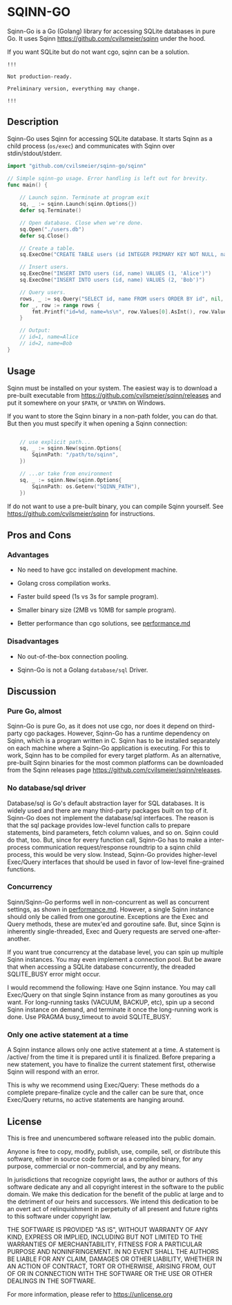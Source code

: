 
SQINN-GO
==============================================================================

Sqinn-Go is a Go (Golang) library for accessing SQLite databases in pure Go.
It uses Sqinn <https://github.com/cvilsmeier/sqinn> under the hood.

If you want SQLite but do not want cgo, sqinn can be a solution.


    !!!

    Not production-ready. 

    Preliminary version, everything may change.

    !!!

Description
------------------------------------------------------------------------------

Sqinn-Go uses Sqinn for accessing SQLite database. It starts Sqinn as a child
process (`os/exec`) and communicates with Sqinn over stdin/stdout/stderr.

```go
import "github.com/cvilsmeier/sqinn-go/sqinn"

// Simple sqinn-go usage. Error handling is left out for brevity.
func main() {
	
	// Launch sqinn. Terminate at program exit
	sq, _ := sqinn.Launch(sqinn.Options{})
	defer sq.Terminate()

	// Open database. Close when we're done.
	sq.Open("./users.db")
	defer sq.Close()

	// Create a table.
	sq.ExecOne("CREATE TABLE users (id INTEGER PRIMARY KEY NOT NULL, name VARCHAR)")

	// Insert users.
	sq.ExecOne("INSERT INTO users (id, name) VALUES (1, 'Alice')")
	sq.ExecOne("INSERT INTO users (id, name) VALUES (2, 'Bob')")

	// Query users.
	rows, _ := sq.Query("SELECT id, name FROM users ORDER BY id", nil, []byte{sqinn.ValInt, sqinn.ValText})
	for _, row := range rows {
		fmt.Printf("id=%d, name=%s\n", row.Values[0].AsInt(), row.Values[1].AsString())
	}

	// Output:
	// id=1, name=Alice
	// id=2, name=Bob
}
```


Usage
------------------------------------------------------------------------------

Sqinn must be installed on your system. The easiest way is to download a
pre-built executable from <https://github.com/cvilsmeier/sqinn/releases> and
put it somewhere on your `$PATH`, or `%PATH%` on Windows.

If you want to store the Sqinn binary in a non-path folder, you can do that.
But then you must specify it when opening a Sqinn connection:

```go

	// use explicit path...
    sq, _ := sqinn.New(sqinn.Options{
        SqinnPath: "/path/to/sqinn",
    })

	// ...or take from environment
    sq, _ := sqinn.New(sqinn.Options{
        SqinnPath: os.Getenv("SQINN_PATH"),
    })

```

If do not want to use a pre-built binary, you can compile Sqinn yourself. See
<https://github.com/cvilsmeier/sqinn> for instructions.


Pros and Cons
------------------------------------------------------------------------------

### Advantages

- No need to have gcc installed on development machine.

- Golang cross compilation works.

- Faster build speed (1s vs 3s for sample program).

- Smaller binary size (2MB vs 10MB for sample program).

- Better performance than cgo solutions, see
  [performance.md](performance.md)


### Disadvantages

- No out-of-the-box connection pooling.

- Sqinn-Go is not a Golang `database/sql` Driver.


Discussion
------------------------------------------------------------------------------

### Pure Go, almost

Sqinn-Go is pure Go, as it does not use cgo, nor does it depend on third-party
cgo packages. However, Sqinn-Go has a runtime dependency on Sqinn, which is a
program written in C. Sqinn has to be installed separately on each machine
where a Sqinn-Go application is executing. For this to work, Sqinn has to be 
compiled for every target platform. As an alternative, pre-built Sqinn binaries
for the most common platforms can be downloaded from the Sqinn releases page
<https://github.com/cvilsmeier/sqinn/releases>.


### No database/sql driver

Database/sql is Go's default abstraction layer for SQL databases. It is widely
used and there are many third-party packages built on top of it. Sqinn-Go does
not implement the database/sql interfaces. The reason is that the sql package
provides low-level function calls to prepare statements, bind parameters, fetch
column values, and so on. Sqinn could do that, too. But, since for every
function call, Sqinn-Go has to make a inter-process communication
request/response roundtrip to a sqinn child process, this would be very slow.
Instead, Sqinn-Go provides higher-level Exec/Query interfaces that should be
used in favor of low-level fine-grained functions.


### Concurrency

Sqinn/Sqinn-Go performs well in non-concurrent as well as concurrent settings,
as shown in [performance.md](performance.md). However, a single Sqinn instance
should only be called from one goroutine. Exceptions are the Exec and Query
methods, these are mutex'ed and goroutine safe. But, since Sqinn is inherently
single-threaded, Exec and Query requests are served one-after-another.

If you want true concurrency at the database level, you can spin up multiple
Sqinn instances. You may even implement a connection pool. But be aware that
when accessing a SQLite database concurrently, the dreaded SQLITE_BUSY error
might occur.

I would recommend the following: Have one Sqinn instance. You may call
Exec/Query on that single Sqinn instance from as many goroutines as you want.
For long-running tasks (VACUUM, BACKUP, etc), spin up a second Sqinn instance
on demand, and terminate it once the long-running work is done. Use
PRAGMA busy_timeout to avoid SQLITE_BUSY.


### Only one active statement at a time

A Sqinn instance allows only one active statement at a time. A
statement is /active/ from the time it is prepared until it is finalized.
Before preparing a new statement, you have to finalize the current statement
first, otherwise Sqinn will respond with an error.

This is why we recommend using Exec/Query: These methods do a complete
prepare-finalize cycle and the caller can be sure that, once Exec/Query returns,
no active statements are hanging around.



License
------------------------------------------------------------------------------

This is free and unencumbered software released into the public domain.

Anyone is free to copy, modify, publish, use, compile, sell, or
distribute this software, either in source code form or as a compiled
binary, for any purpose, commercial or non-commercial, and by any
means.

In jurisdictions that recognize copyright laws, the author or authors
of this software dedicate any and all copyright interest in the
software to the public domain. We make this dedication for the benefit
of the public at large and to the detriment of our heirs and
successors. We intend this dedication to be an overt act of
relinquishment in perpetuity of all present and future rights to this
software under copyright law.

THE SOFTWARE IS PROVIDED "AS IS", WITHOUT WARRANTY OF ANY KIND,
EXPRESS OR IMPLIED, INCLUDING BUT NOT LIMITED TO THE WARRANTIES OF
MERCHANTABILITY, FITNESS FOR A PARTICULAR PURPOSE AND NONINFRINGEMENT.
IN NO EVENT SHALL THE AUTHORS BE LIABLE FOR ANY CLAIM, DAMAGES OR
OTHER LIABILITY, WHETHER IN AN ACTION OF CONTRACT, TORT OR OTHERWISE,
ARISING FROM, OUT OF OR IN CONNECTION WITH THE SOFTWARE OR THE USE OR
OTHER DEALINGS IN THE SOFTWARE.

For more information, please refer to <https://unlicense.org>

